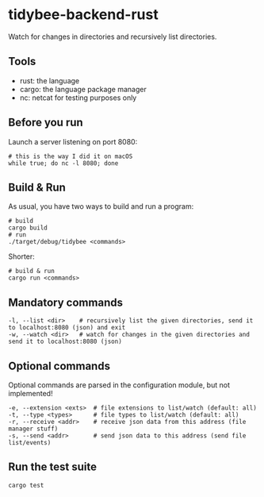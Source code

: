 # tidybee-backend-rust
Watch for changes in directories and recursively list directories.

## Tools
- rust: the language
- cargo: the language package manager
- nc: netcat for testing purposes only

## Before you run
Launch a server listening on port 8080:
```
# this is the way I did it on macOS
while true; do nc -l 8080; done
```

## Build & Run
As usual, you have two ways to build and run a program:
```
# build
cargo build
# run
./target/debug/tidybee <commands>
```
Shorter:
```
# build & run
cargo run <commands>
```

## Mandatory commands
```
-l, --list <dir>    # recursively list the given directories, send it to localhost:8080 (json) and exit
-w, --watch <dir>   # watch for changes in the given directories and send it to localhost:8080 (json)
```

## Optional commands
Optional commands are parsed in the configuration module, but not implemented!
```
-e, --extension <exts>  # file extensions to list/watch (default: all)
-t, --type <types>      # file types to list/watch (default: all)
-r, --receive <addr>    # receive json data from this address (file manager stuff)
-s, --send <addr>       # send json data to this address (send file list/events)
```

## Run the test suite
```
cargo test
```
